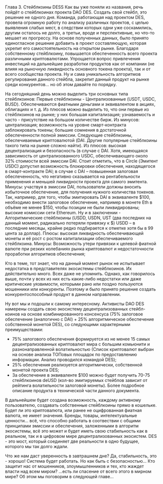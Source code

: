Глава 3. Стейблкоины DESS
Как вы уже поняли из названия, речь пойдёт о стейблкоинах проекта DAO DES. Создать свой стейбл, это решение не одного дня. Команда, работающая над проектом DES, провела огромную работу по анализу различных проектов, с целью выявления слабых мест, в следствии которых одни уже соскамились, другим осталось не долго, а третьи, вроде и перспективные, но что-то мешает их прогрессу.
На основе полученных данных, было принято единогласное решение добавить в проект составляющую, которая укрепит его самостоятельность на открытом рынке. Благодаря собственному стейблкоину, повышается обеспеченность всего проекта различными криптовалютами. Упрощается вопрос привлечения инвестиций на дальнейшие разработки продуктов как от компании (не влияя на рыночную ликвидность основного токена проекта), так и от всего сообщества проекта. Ну и сама уникальность алгоритмов регулирования данного стейбла, закрепит данный продукт на рынке среди конкурентов… но об этом давайте по порядку.

На сегодняшний день можно выделить три основных типа стейблкоинов:
Первые стейблкоины - Централизованные (USDT, USDC, BUSD). Обеспечиваются фиатными деньгами и эквивалентом в акциях, облигациях и т. д. Из плюсов можно выделить то, что они первые из стейблкоинов на рынке; у них большая капитализация; узнаваемость и часто - присутствие на большом количестве бирж. Из минусов: централизация; возможность на уровне смарт-контракта заблокировать токены; большие сомнения в достаточной обеспеченности полной эмиссии.
Следующие стейблкоины, обеспечиваемые криптовалютой (DAI. Другие популярные стейблкоины такого типа на рынке сложно найти). Из плюсов: высокая децентрализация и безопасность (в случае с DAI. Хотя, имеющаяся зависимость от централизованного USDC, обеспечивающего около 32% стоимости всей эмиссии DAI. Стоит отметить, что в Circle (Эмитент USDC) допустил возможность блокировки обеспечения, находящегося в смарт-контракте DAI; в случае с DAI – повышенная залоговая обеспеченность, что негативно сказывается на рентабельности применения и меньшей ликвидности проекта для самого эмитента. Минусы: участвуя в эмиссии DAI, пользователи должны вносить избыточное обеспечение, для получения нужного количества токенов. Так, например, для того, чтобы эмитировать DAI в эквиваленте $100, необходимо внести залоговое обеспечение, например в монете Eth в объёме не менее $150, чтобы позиции не были ликвидированы; высокие комиссии сети Ethereum.
Ну и в заключении - Алгоритмические стейблкоины (USDD, USDN, UST (два последних на данный момент, радикально потеряли привязку к $) USDD – в последние месяцы, крайне редко подбирается к отметке хотя бы в 99 цента за доллар). Плюсы: высокая ликвидность обеспечивающей монеты и её рост с ростом капитализации обеспечиваемого стейблкоина. Минусы: Возможность утери привязки к целевой фиатной валюте при резких колебаниях рынка криптовалют и недостаточности проработки алгоритмов обеспечения;

Кто в теме, тот знает, что на данный момент рынок не испытывает недостатка в представителях экосистемы стейблкоинов. Их действительно много. Всех даже не упомнить. Однако, как говорилось выше, почти у всех из них есть какие-либо недостатки или даже критические уязвимости, которыми рано или поздно пользуются мошенники или конкуренты.
Поэтому и было принято решение создать конкурентоспособный продукт в данном направлении.

Ну вот мы и подошли к самому интересному. Активисты DAO DES намерены создать свою экосистему децентрализованных стейбл-коинов на основе комбинированного консенсуса (75% залоговое обеспечение (аналогично с DAI) + 25% алгоритмическое обеспечение собственной монетой DES), со следующими характерными преимуществами:

- 75% залогового обеспечения формируется из не менее 15 самых децентрализованных криптовалют мира с большим комьюнити и разнонаправленной волатильностью (Список криптовалют выбран на основе анализа ТОПовых площадок по предоставлению информации. Анализ проводился командой DES);
- 25% обеспечения реализуется алгоритмически, собственной монетой проекта DES;
- За обеспечение в эквиваленте $100 можно будет получить 70-75 стейблкоинов deUSD (кол-во эмитируемых стейблов зависит от рейтинга волатильности залоговой монеты).
  Более подробное описание продукта в технической части данного документа.

В дальнейшем будет создана возможность, каждому активному пользователю, создавать собственные стейблкоины прямо в кошельке. Будет ли это криптовалюта, или ранее не оцифрованная фиатная валюта, не имеет значения. Бренды, товары, интелектуальные ценности… всё, что способно работать в соотвествии с общими принципами эмиссии и обеспечения, заложенными в алгоритм экосистемы, всё это может и будет иметь свою стабильность как в реальном, так и в цифровом мире децентрализованных экосистем. DES - это мост, который соединяет две реальности в одно будущее, которого мы так долго ждали.

Что же нам даст уверенность в завтрашнем дне? Да, стабильность, это - хорошо! Система будет работать. Но как быть с безопасностью… Кто защитит нас от мошенников, злоумышленников и тех, кто жаждет власти над всем миром? ...есть ли спасение от всего этого в мирном мире?
Об этом мы поговорим в следующей главе…
